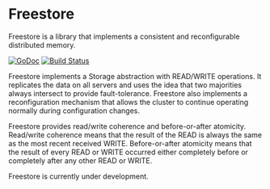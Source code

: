 # Freestore

Freestore is a library that implements a consistent and reconfigurable distributed memory. 

[![GoDoc](https://godoc.org/github.com/mateusbraga/freestore?status.png)](https://godoc.org/github.com/mateusbraga/freestore)
[![Build Status](https://travis-ci.org/mateusbraga/freestore.png?branch=master)](https://travis-ci.org/mateusbraga/freestore)

Freestore implements a Storage abstraction with READ/WRITE operations. It replicates the data on all servers and uses the idea that two majorities always intersect to provide fault-tolerance. Freestore also implements a reconfiguration mechanism that allows the cluster to continue operating normally during configuration changes.

Freestore provides read/write coherence and before-or-after atomicity. Read/write coherence means that the result of the READ is always the same as the most recent received WRITE. Before-or-after atomicity means that the result of every READ or WRITE occurred either completely before or completely after any other READ or WRITE.

Freestore is currently under development.
